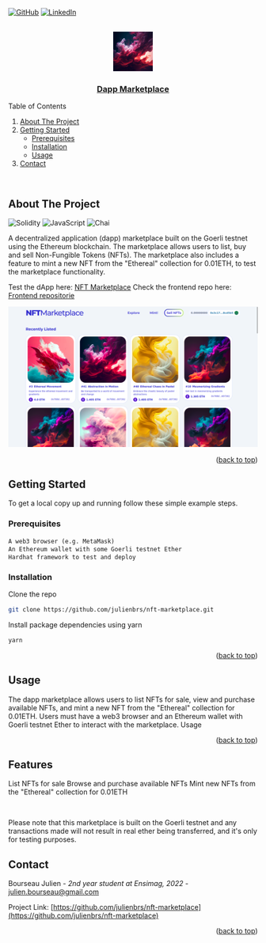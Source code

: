 <a name="readme-top"></a>
[![GitHub](https://img.shields.io/badge/github-%23121011.svg?style=for-the-badge&logo=github&logoColor=white)](https://github.com/julienbrs)
[![LinkedIn][linkedin-shield]][linkedin-url]

<!-- PROJECT LOGO -->
<br />
<div align="center">
  <a href="https://frontend-marketplace-nfts.vercel.app/">
    <img src="ethereal.png" alt="Logo" width="80" height="80">
  </a>
  </a>
  <h3 align="center">
    <a href="https://frontend-marketplace-nfts.vercel.app/">Dapp Marketplace</a>
  </h3>
  </p>
</div>
<!-- TABLE OF CONTENTS -->
<summary>Table of Contents</summary>
<ol>
<li>
    <a href="#about-the-project">About The Project</a>
</li>
<li>
    <a href="#getting-started">Getting Started</a>
    <ul>
    <li><a href="#prerequisites">Prerequisites</a></li>
    <li><a href="#installation">Installation</a></li>
    <li><a href="#usage">Usage</a></li>
    </ul>
</li>
<li><a href="#contact">Contact</a></li>
</ol>
<br />
<!-- ABOUT THE PROJECT -->

## About The Project
![Solidity](https://img.shields.io/badge/Solidity-e6e6e6?style=for-the-badge&logo=solidity&logoColor=black)
![JavaScript](https://img.shields.io/badge/javascript-%23323330.svg?style=for-the-badge&logo=javascript&logoColor=%23F7DF1E)
![Chai](https://img.shields.io/badge/chai-A30701?style=for-the-badge&logo=chai&logoColor=white)


A decentralized application (dapp) marketplace built on the Goerli testnet using the Ethereum blockchain. The marketplace allows users to list, buy and sell Non-Fungible Tokens (NFTs). The marketplace also includes a feature to mint a new NFT from the "Ethereal" collection for 0.01ETH, to test the marketplace functionality.

Test the dApp here: [NFT Marketplace](https://frontend-marketplace-nfts.vercel.app/)
Check the frontend repo here: [Frontend repositorie](https://github.com/julienbrs/frontend-marketplace-nfts)
<br />
<p align="center">
  <img src="NFTMarketplace.png" alt="Dapp Marketplace Screenshot"/>
</p>
<p align="right">(<a href="#readme-top">back to top</a>)</p>

<!-- GETTING STARTED -->
## Getting Started

To get a local copy up and running follow these simple example steps.
### Prerequisites

    A web3 browser (e.g. MetaMask)
    An Ethereum wallet with some Goerli testnet Ether
    Hardhat framework to test and deploy

### Installation

Clone the repo

```sh
git clone https://github.com/julienbrs/nft-marketplace.git
```

Install package dependencies using yarn
```sh
yarn
```



<p align="right">(<a href="#readme-top">back to top</a>)</p>

## Usage

The dapp marketplace allows users to list NFTs for sale, view and purchase available NFTs, and mint a new NFT from the "Ethereal" collection for 0.01ETH. Users must have a web3 browser and an Ethereum wallet with Goerli testnet Ether to interact with the marketplace.
Usage

<p align="right">(<a href="#readme-top">back to top</a>)</p>

## Features

List NFTs for sale
Browse and purchase available NFTs
Mint new NFTs from the "Ethereal" collection for 0.01ETH

</br>

Please note that this marketplace is built on the Goerli testnet and any transactions made will not result in real ether being transferred, and it's only for testing purposes.


<!-- CONTACT -->

## Contact

Bourseau Julien - _2nd year student at Ensimag, 2022_ - julien.bourseau@gmail.com

Project Link: [https://github.com/julienbrs/nft-marketplace](https://github.com/julienbrs/nft-marketplace)

<p align="right">(<a href="#readme-top">back to top</a>)</p>

[linkedin-shield]: https://img.shields.io/badge/-LinkedIn-black.svg?style=for-the-badge&logo=linkedin&colorB=555
[linkedin-url]: https://www.linkedin.com/in/julien-bourseau-ba2239228